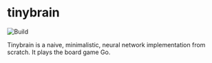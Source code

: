 # tinybrain

![Build](https://travis-ci.org/Walther/tinybrain.svg?branch=master)

Tinybrain is a naive, minimalistic, neural network implementation from scratch. It plays the board game Go.